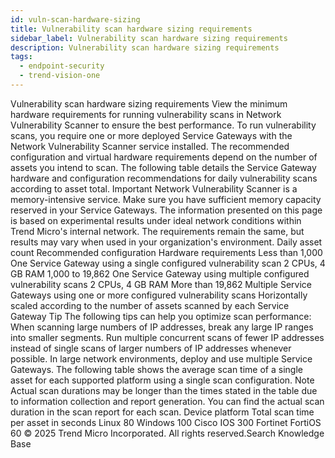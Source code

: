 ```yaml
---
id: vuln-scan-hardware-sizing
title: Vulnerability scan hardware sizing requirements
sidebar_label: Vulnerability scan hardware sizing requirements
description: Vulnerability scan hardware sizing requirements
tags:
  - endpoint-security
  - trend-vision-one
---
```


 Vulnerability scan hardware sizing requirements View the minimum hardware requirements for running vulnerability scans in Network Vulnerability Scanner to ensure the best performance. To run vulnerability scans, you require one or more deployed Service Gateways with the Network Vulnerability Scanner service installed. The recommended configuration and virtual hardware requirements depend on the number of assets you intend to scan. The following table details the Service Gateway hardware and configuration recommendations for daily vulnerability scans according to asset total. Important Network Vulnerability Scanner is a memory-intensive service. Make sure you have sufficient memory capacity reserved in your Service Gateways. The information presented on this page is based on experimental results under ideal network conditions within Trend Micro's internal network. The requirements remain the same, but results may vary when used in your organization's environment. Daily asset count Recommended configuration Hardware requirements Less than 1,000 One Service Gateway using a single configured vulnerability scan 2 CPUs, 4 GB RAM 1,000 to 19,862 One Service Gateway using multiple configured vulnerability scans 2 CPUs, 4 GB RAM More than 19,862 Multiple Service Gateways using one or more configured vulnerability scans Horizontally scaled according to the number of assets scanned by each Service Gateway Tip The following tips can help you optimize scan performance: When scanning large numbers of IP addresses, break any large IP ranges into smaller segments. Run multiple concurrent scans of fewer IP addresses instead of single scans of larger numbers of IP addresses whenever possible. In large network environments, deploy and use multiple Service Gateways. The following table shows the average scan time of a single asset for each supported platform using a single scan configuration. Note Actual scan durations may be longer than the times stated in the table due to information collection and report generation. You can find the actual scan duration in the scan report for each scan. Device platform Total scan time per asset in seconds Linux 80 Windows 100 Cisco IOS 300 Fortinet FortiOS 60 © 2025 Trend Micro Incorporated. All rights reserved.Search Knowledge Base